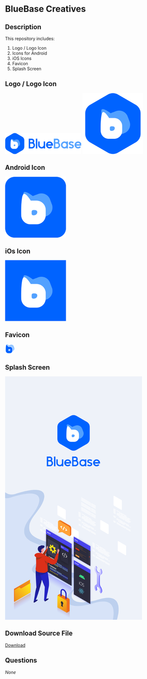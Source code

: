 # BlueBase Creatives

## Description

This repository includes:

1.  Logo / Logo Icon
2.  Icons for Android
3.  iOS Icons
4.  Favicon
5.  Splash Screen

## Logo / Logo Icon

<img src="logos/logo.png" width="250">
<img src="logos/blue-base-icon.png" width="200">

## Android Icon

<img src="icons/android-app-icon.png" width="200">

## iOs Icon

<img src="icons/iOS-app-icon.png" width="200">

## Favicon

<img src="icons/favicon-32x32.png" width="32">

## Splash Screen

<img src="splash-screen/splash.png" width="450">

## Download Source File

<a href="https://github.com/BlueBaseJS/core/blob/bluebase/app-icons/creatives/source-files/logo.ai?raw=true">Download</a>

## Questions

*None*
